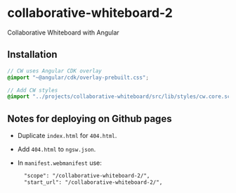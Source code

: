 # collaborative-whiteboard-2

Collaborative Whiteboard with Angular

## Installation

```scss
// CW uses Angular CDK overlay
@import "~@angular/cdk/overlay-prebuilt.css";

// Add CW styles
@import "../projects/collaborative-whiteboard/src/lib/styles/cw.core.scss";
```

## Notes for deploying on Github pages

- Duplicate `index.html` for `404.html`.
- Add `404.html` to `ngsw.json`.

- In `manifest.webmanifest` use:

  ```txt
    "scope": "/collaborative-whiteboard-2/",
    "start_url": "/collaborative-whiteboard-2/",
  ```
